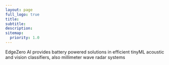 ```yaml
---
layout: page
full_logo: true
title: 
subtitle: 
description: 
sitemap:
  priority: 1.0
---
```

<p class="describe-text">EdgeZero AI provides battery powered solutions in efficient tinyML acoustic and vision classifiers, also millimeter wave radar systems </p>
<br>
<br>
<br>
<br>
<br>
<br>
<br>
<br>
